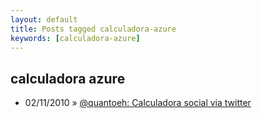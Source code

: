 ```yaml
---
layout: default
title: Posts tagged calculadora-azure
keywords: [calculadora-azure]
---
```

<h2 class="category">calculadora azure</h2>
<ul class="posts">
<li>
<p>
<span class="date">02/11/2010</span> &raquo;
<a href="/blog/quantoeh-calculadora-social-via-twitter">@quantoeh: Calculadora social via twitter</a>
</p>
</li>
</ul>
